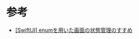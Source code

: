 # 参考
- [[SwiftUI] enumを用いた画面の状態管理のすすめ](https://zenn.dev/kntk/articles/d1090ada19d3f5#%E4%BB%96%E3%81%AE%E6%84%8F%E8%A6%8B)
